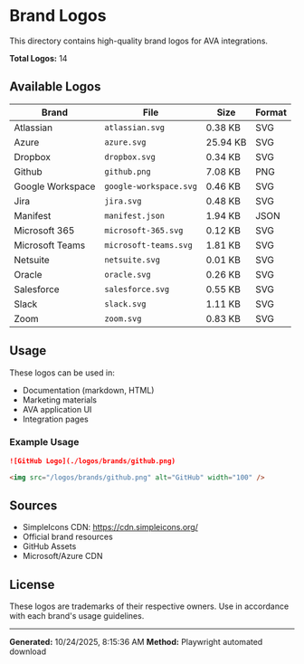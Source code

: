 # Brand Logos

This directory contains high-quality brand logos for AVA integrations.

**Total Logos:** 14

## Available Logos

| Brand | File | Size | Format |
|-------|------|------|--------|
| Atlassian | `atlassian.svg` | 0.38 KB | SVG |
| Azure | `azure.svg` | 25.94 KB | SVG |
| Dropbox | `dropbox.svg` | 0.34 KB | SVG |
| Github | `github.png` | 7.08 KB | PNG |
| Google Workspace | `google-workspace.svg` | 0.46 KB | SVG |
| Jira | `jira.svg` | 0.48 KB | SVG |
| Manifest | `manifest.json` | 1.94 KB | JSON |
| Microsoft 365 | `microsoft-365.svg` | 0.12 KB | SVG |
| Microsoft Teams | `microsoft-teams.svg` | 1.81 KB | SVG |
| Netsuite | `netsuite.svg` | 0.01 KB | SVG |
| Oracle | `oracle.svg` | 0.26 KB | SVG |
| Salesforce | `salesforce.svg` | 0.55 KB | SVG |
| Slack | `slack.svg` | 1.11 KB | SVG |
| Zoom | `zoom.svg` | 0.83 KB | SVG |

## Usage

These logos can be used in:
- Documentation (markdown, HTML)
- Marketing materials
- AVA application UI
- Integration pages

### Example Usage

```markdown
![GitHub Logo](./logos/brands/github.png)
```

```html
<img src="/logos/brands/github.png" alt="GitHub" width="100" />
```

## Sources

- SimpleIcons CDN: https://cdn.simpleicons.org/
- Official brand resources
- GitHub Assets
- Microsoft/Azure CDN

## License

These logos are trademarks of their respective owners. Use in accordance with each brand's usage guidelines.

---

**Generated:** 10/24/2025, 8:15:36 AM
**Method:** Playwright automated download
